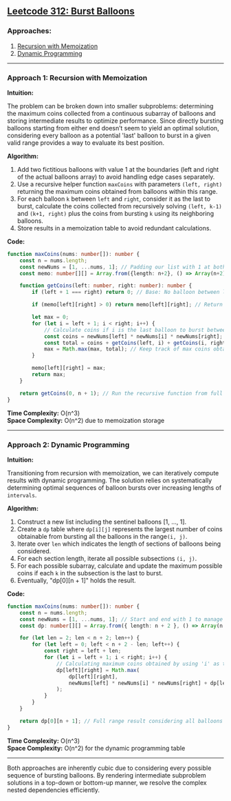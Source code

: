 ## [Leetcode 312: Burst Balloons](https://leetcode.com/problems/burst-balloons/)

### Approaches:

1. [Recursion with Memoization](#recursion-with-memoization)
2. [Dynamic Programming](#dynamic-programming)

---

### Approach 1: Recursion with Memoization

**Intuition:**

The problem can be broken down into smaller subproblems: determining the maximum coins collected from a continuous subarray of balloons and storing intermediate results to optimize performance. Since directly bursting balloons starting from either end doesn’t seem to yield an optimal solution, considering every balloon as a potential 'last' balloon to burst in a given valid range provides a way to evaluate its best position.

**Algorithm:**

1. Add two fictitious balloons with value 1 at the boundaries (left and right of the actual balloons array) to avoid handling edge cases separately.
2. Use a recursive helper function `maxCoins` with parameters `(left, right)` returning the maximum coins obtained from balloons within this range.
3. For each balloon `k` between `left` and `right`, consider it as the last to burst, calculate the coins collected from recursively solving `(left, k-1)` and `(k+1, right)` plus the coins from bursting `k` using its neighboring balloons.
4. Store results in a memoization table to avoid redundant calculations.

**Code:**

```typescript
function maxCoins(nums: number[]): number {
    const n = nums.length;
    const newNums = [1, ...nums, 1]; // Padding our list with 1 at both ends
    const memo: number[][] = Array.from({length: n+2}, () => Array(n+2).fill(0)); // Initializing memoization

    function getCoins(left: number, right: number): number {
        if (left + 1 === right) return 0; // Base: No balloon between left and right

        if (memo[left][right] > 0) return memo[left][right]; // Return if calculated

        let max = 0;
        for (let i = left + 1; i < right; i++) {
            // Calculate coins if i is the last balloon to burst between left and right
            const coins = newNums[left] * newNums[i] * newNums[right];
            const total = coins + getCoins(left, i) + getCoins(i, right);
            max = Math.max(max, total); // Keep track of max coins obtainable
        }

        memo[left][right] = max;
        return max;
    }

    return getCoins(0, n + 1); // Run the recursive function from full range
}
```

**Time Complexity:** O(n^3)  
**Space Complexity:** O(n^2) due to memoization storage

---

### Approach 2: Dynamic Programming

**Intuition:**

Transitioning from recursion with memoization, we can iteratively compute results with dynamic programming. The solution relies on systematically determining optimal sequences of balloon bursts over increasing lengths of `intervals`.

**Algorithm:**

1. Construct a new list including the sentinel balloons [1, ..., 1].
2. Create a `dp` table where `dp[i][j]` represents the largest number of coins obtainable from bursting all the balloons in the range`(i, j)`.
3. Iterate over `len` which indicates the length of sections of balloons being considered.
4. For each section length, iterate all possible subsections `(i, j)`.
5. For each possible subarray, calculate and update the maximum possible coins if each `k` in the subsection is the last to burst.
6. Eventually, "dp[0][n + 1]" holds the result.

**Code:**

```typescript
function maxCoins(nums: number[]): number {
    const n = nums.length;
    const newNums = [1, ...nums, 1]; // Start and end with 1 to manage edge cases
    const dp: number[][] = Array.from({ length: n + 2 }, () => Array(n + 2).fill(0));

    for (let len = 2; len < n + 2; len++) {
        for (let left = 0; left < n + 2 - len; left++) {
            const right = left + len;
            for (let i = left + 1; i < right; i++) {
                // Calculating maximum coins obtained by using 'i' as the last burst balloon between left and right
                dp[left][right] = Math.max(
                    dp[left][right],
                    newNums[left] * newNums[i] * newNums[right] + dp[left][i] + dp[i][right]
                );
            }
        }
    }

    return dp[0][n + 1]; // Full range result considering all balloons
}
```

**Time Complexity:** O(n^3)  
**Space Complexity:** O(n^2) for the dynamic programming table

--- 

Both approaches are inherently cubic due to considering every possible sequence of bursting balloons. By rendering intermediate subproblem solutions in a top-down or bottom-up manner, we resolve the complex nested dependencies efficiently.

